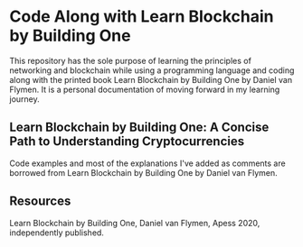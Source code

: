 # Code Along with Learn Blockchain by Building One

This repository has the sole purpose of learning the principles of networking and blockchain while using a programming language and coding along with the printed book Learn Blockchain by Building One by Daniel van Flymen. It is a personal documentation of moving forward in my learning journey.

## Learn Blockchain by Building One: A Concise Path to Understanding Cryptocurrencies

Code examples and most of the explanations I've added as comments are borrowed from Learn Blockchain by Building One by Daniel van Flymen. 

## Resources

Learn Blockchain by Building One, Daniel van Flymen, Apess 2020, independently published.